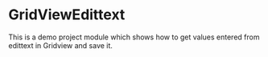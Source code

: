 # GridViewEdittext

This is a demo project module which shows how to get values entered from edittext in Gridview and save it.
